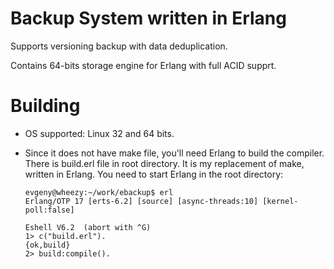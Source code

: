 # Backup System written in Erlang

Supports versioning backup with data deduplication.

Contains 64-bits storage engine for Erlang with full ACID supprt.

# Building

* OS supported: Linux 32 and 64 bits.

* Since it does not have make file, you'll need Erlang to build the compiler. There is
  build.erl file in root directory. It is my replacement of make, written in Erlang.
  You need to start Erlang in the root directory:
  
      evgeny@wheezy:~/work/ebackup$ erl
      Erlang/OTP 17 [erts-6.2] [source] [async-threads:10] [kernel-poll:false]

      Eshell V6.2  (abort with ^G)
      1> c("build.erl").
      {ok,build}
      2> build:compile().
